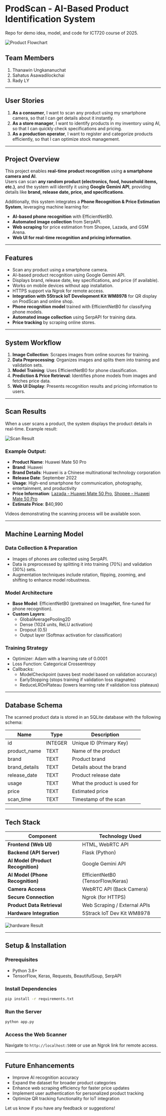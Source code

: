 # ProdScan - AI-Based Product Identification System

Repo for demo idea, model, and code for ICT720 course of 2025.

![Product Flowchart](product_ws/Product.png)

## Team Members
1. Thanawin Ungkananuchat  
2. Sahatus Asawadilockchai  
3. Rady LY  

---

## **User Stories**
1. **As a consumer**, I want to scan any product using my smartphone camera, so that I can get details about it instantly.
2. **As a store manager**, I want to identify products in my inventory using AI, so that I can quickly check specifications and pricing.
3. **As a production operator**, I want to register and categorize products efficiently, so that I can optimize stock management.

---

## **Project Overview**
This project enables **real-time product recognition** using **a smartphone camera and AI**.  
Users can scan **any random product (electronics, food, household items, etc.)**, and the system will identify it using **Google Gemini API**, providing details like **brand, release date, price, and specifications**.

Additionally, this system integrates a **Phone Recognition & Price Estimation System**, leveraging machine learning for:
- **AI-based phone recognition** with EfficientNetB0.
- **Automated image collection** from SerpAPI.
- **Web scraping** for price estimation from Shopee, Lazada, and GSM Arena.
- **Web UI for real-time recognition and pricing information**.

---

## **Features**
- Scan any product using a smartphone camera.
- AI-based product recognition using Google Gemini API.
- Displays brand, release date, key specifications, and price (if available).
- Works on mobile devices without app installation.
- HTTPS support via Ngrok for remote access.
- **Integration with 5Strack IoT Development Kit WM8978** for QR display on ProdScan and online shop.
- **Phone recognition model** trained with EfficientNetB0 for classifying phone models.
- **Automated image collection** using SerpAPI for training data.
- **Price tracking** by scraping online stores.

---

## **System Workflow**
1. **Image Collection**: Scrapes images from online sources for training.
2. **Data Preprocessing**: Organizes images and splits them into training and validation sets.
3. **Model Training**: Uses EfficientNetB0 for phone classification.
4. **Prediction & Price Retrieval**: Identifies phone models from images and fetches price data.
5. **Web UI Display**: Presents recognition results and pricing information to users.

---

## **Scan Results**
When a user scans a product, the system displays the product details in real-time. Example result:

![Scan Result](product_ws/results.png)

### **Example Output:**
- **Product Name**: Huawei Mate 50 Pro  
- **Brand**: Huawei  
- **Brand Details**: Huawei is a Chinese multinational technology corporation  
- **Release Date**: September 2022  
- **Usage**: High-end smartphone for communication, photography, entertainment, and productivity  
- **Price Information**: [Lazada - Huawei Mate 50 Pro](#), [Shopee - Huawei Mate 50 Pro](#)  
- **Estimate Price**: ฿40,990  

Videos demonstrating the scanning process will be available soon.

---

## **Machine Learning Model**
### Data Collection & Preparation
- Images of phones are collected using SerpAPI.
- Data is preprocessed by splitting it into training (70%) and validation (30%) sets.
- Augmentation techniques include rotation, flipping, zooming, and shifting to enhance model robustness.

### Model Architecture
- **Base Model**: EfficientNetB0 (pretrained on ImageNet, fine-tuned for phone recognition).
- **Custom Layers**:
  - GlobalAveragePooling2D
  - Dense (1024 units, ReLU activation)
  - Dropout (0.5)
  - Output layer (Softmax activation for classification)

### Training Strategy
- Optimizer: Adam with a learning rate of 0.0001
- Loss Function: Categorical Crossentropy
- Callbacks:
  - ModelCheckpoint (saves best model based on validation accuracy)
  - EarlyStopping (stops training if validation loss stagnates)
  - ReduceLROnPlateau (lowers learning rate if validation loss plateaus)

---

## **Database Schema**
The scanned product data is stored in an SQLite database with the following schema:

| Name            | Type    | Description |
|----------------|---------|-------------|
| id             | INTEGER | Unique ID (Primary Key) |
| product_name   | TEXT    | Name of the product |
| brand          | TEXT    | Product brand |
| brand_details  | TEXT    | Details about the brand |
| release_date   | TEXT    | Product release date |
| usage          | TEXT    | What the product is used for |
| price          | TEXT    | Estimated price |
| scan_time      | TEXT    | Timestamp of the scan |

---

## **Tech Stack**

| Component  | Technology Used |
|------------|----------------|
| **Frontend (Web UI)** | HTML, WebRTC API |
| **Backend (API Server)** | Flask (Python) |
| **AI Model (Product Recognition)** | Google Gemini API |
| **AI Model (Phone Recognition)** | EfficientNetB0 (TensorFlow/Keras) |
| **Camera Access** | WebRTC API (Back Camera) |
| **Secure Connection** | Ngrok (for HTTPS) |
| **Product Data Retrieval** | Web Scraping / External APIs |
| **Hardware Integration** | 5Strack IoT Dev Kit WM8978 |

![hardware Result](product_ws/hardware.png)

---

## **Setup & Installation**

### **Prerequisites**
- Python 3.8+
- TensorFlow, Keras, Requests, BeautifulSoup, SerpAPI

### **Install Dependencies**
```bash
pip install -r requirements.txt
```

### **Run the Server**
```bash
python app.py
```

### **Access the Web Scanner**
Navigate to `http://localhost:5000` or use an Ngrok link for remote access.

---

## **Future Enhancements**
- Improve AI recognition accuracy
- Expand the dataset for broader product categories
- Enhance web scraping efficiency for faster price updates
- Implement user authentication for personalized product tracking
- Optimize QR tracking functionality for IoT integration

Let us know if you have any feedback or suggestions!
